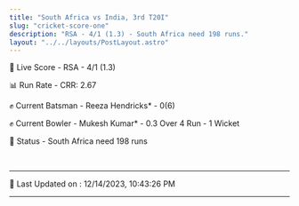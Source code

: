 ```yaml
---
title: "South Africa vs India, 3rd T20I"
slug: "cricket-score-one"
description: "RSA - 4/1 (1.3) - South Africa need 198 runs."
layout: "../../layouts/PostLayout.astro"
---
```


🔴 Live Score - RSA - 4/1 (1.3)  

📊 Run Rate - CRR: 2.67  

✊ Current Batsman - Reeza Hendricks* - 0(6)  

✊ Current Bowler - Mukesh Kumar* - 0.3 Over 4 Run - 1 Wicket  

📑 Status - South Africa need 198 runs

<br />

***

📝 Last Updated on : 12/14/2023, 10:43:26 PM

***

